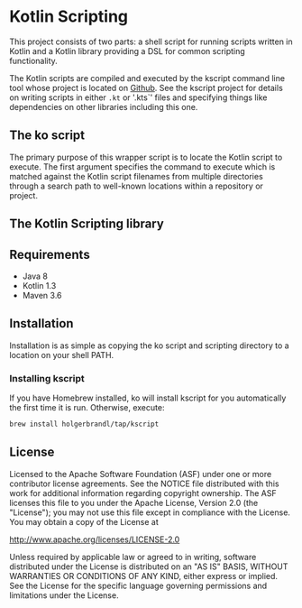 # Kotlin Scripting

This project consists of two parts: a shell script for running scripts written in Kotlin and a Kotlin library providing a DSL for common scripting functionality.

The Kotlin scripts are compiled and executed by the kscript command line tool whose project is located on [Github](https://github.com/holgerbrandl/kscript). See the kscript project for details on writing scripts in either `.kt` or '.kts`' files and specifying things like dependencies on other libraries including this one.

## The ko script

The primary purpose of this wrapper script is to locate the Kotlin script to execute. The first argument specifies the command to execute which is matched against the Kotlin script filenames from multiple directories through a search path to well-known locations within a repository or project.



## The Kotlin Scripting library

## Requirements

- Java 8
- Kotlin 1.3
- Maven 3.6

## Installation

Installation is as simple as copying the ko script and scripting directory to a location on your shell PATH.

### Installing kscript

If you have Homebrew installed, ko will install kscript for you automatically the first time it is run. Otherwise, execute:

```bash
brew install holgerbrandl/tap/kscript
``` 

## License

Licensed to the Apache Software Foundation (ASF) under one
or more contributor license agreements.  See the NOTICE file
distributed with this work for additional information
regarding copyright ownership.  The ASF licenses this file
to you under the Apache License, Version 2.0 (the
"License"); you may not use this file except in compliance
with the License.  You may obtain a copy of the License at

  http://www.apache.org/licenses/LICENSE-2.0

Unless required by applicable law or agreed to in writing,
software distributed under the License is distributed on an
"AS IS" BASIS, WITHOUT WARRANTIES OR CONDITIONS OF ANY
KIND, either express or implied.  See the License for the
specific language governing permissions and limitations
under the License.
